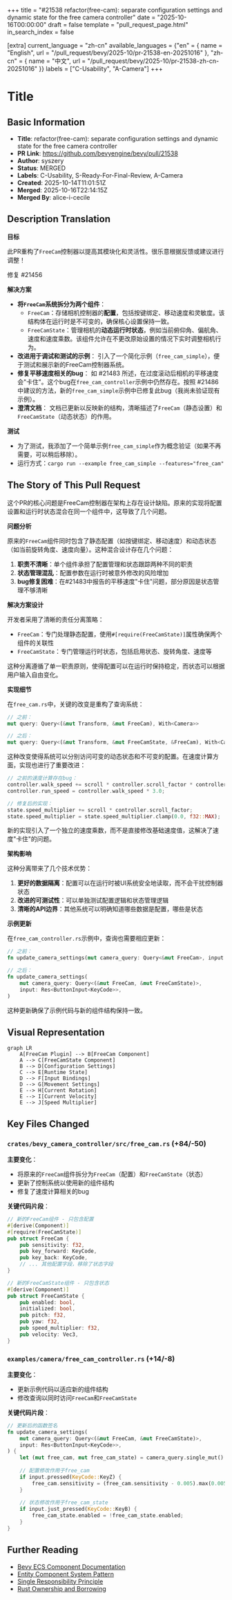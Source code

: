 +++
title = "#21538 refactor(free-cam): separate configuration settings and dynamic state for the free camera controller"
date = "2025-10-16T00:00:00"
draft = false
template = "pull_request_page.html"
in_search_index = false

[extra]
current_language = "zh-cn"
available_languages = {"en" = { name = "English", url = "/pull_request/bevy/2025-10/pr-21538-en-20251016" }, "zh-cn" = { name = "中文", url = "/pull_request/bevy/2025-10/pr-21538-zh-cn-20251016" }}
labels = ["C-Usability", "A-Camera"]
+++

# Title

## Basic Information
- **Title**: refactor(free-cam): separate configuration settings and dynamic state for the free camera controller
- **PR Link**: https://github.com/bevyengine/bevy/pull/21538
- **Author**: syszery
- **Status**: MERGED
- **Labels**: C-Usability, S-Ready-For-Final-Review, A-Camera
- **Created**: 2025-10-14T11:01:51Z
- **Merged**: 2025-10-16T22:14:15Z
- **Merged By**: alice-i-cecile

## Description Translation
**目标**

此PR重构了`FreeCam`控制器以提高其模块化和灵活性。很乐意根据反馈或建议进行调整！

修复 #21456

**解决方案**

* **将`FreeCam`系统拆分为两个组件**：
  * `FreeCam`：存储相机控制器的**配置**，包括按键绑定、移动速度和灵敏度。该结构体在运行时是不可变的，确保核心设置保持一致。
  * `FreeCamState`：管理相机的**动态运行时状态**，例如当前俯仰角、偏航角、速度和速度乘数。该组件允许在不更改原始设置的情况下实时调整相机行为。
* **改进用于调试和测试的示例**：
  引入了一个简化示例（`free_cam_simple`），便于测试和展示新的FreeCam控制器系统。
* **修复平移速度相关的bug**：
  如 #21483 所述，在过度滚动后相机的平移速度会"卡住"。这个bug在`free_cam_controller`示例中仍然存在。按照 #21486 中建议的方法，新的`free_cam_simple`示例中已修复此bug（我尚未验证现有示例）。
* **澄清文档**：
  文档已更新以反映新的结构，清晰描述了`FreeCam`（静态设置）和`FreeCamState`（动态状态）的作用。

**测试**

* 为了测试，我添加了一个简单示例`free_cam_simple`作为概念验证（如果不再需要，可以稍后移除）。
* 运行方式：`cargo run --example free_cam_simple --features="free_cam"`

## The Story of This Pull Request

这个PR的核心问题是FreeCam控制器在架构上存在设计缺陷。原来的实现将配置设置和运行时状态混合在同一个组件中，这导致了几个问题。

**问题分析**

原来的`FreeCam`组件同时包含了静态配置（如按键绑定、移动速度）和动态状态（如当前旋转角度、速度向量）。这种混合设计存在几个问题：

1. **职责不清晰**：单个组件承担了配置管理和状态跟踪两种不同的职责
2. **状态管理混乱**：配置参数在运行时被意外修改的风险增加
3. **bug修复困难**：在#21483中报告的平移速度"卡住"问题，部分原因是状态管理不够清晰

**解决方案设计**

开发者采用了清晰的责任分离策略：

- `FreeCam`：专门处理静态配置，使用`#[require(FreeCamState)]`属性确保两个组件的关联性
- `FreeCamState`：专门管理运行时状态，包括启用状态、旋转角度、速度等

这种分离遵循了单一职责原则，使得配置可以在运行时保持稳定，而状态可以根据用户输入自由变化。

**实现细节**

在`free_cam.rs`中，关键的改变是重构了查询系统：

```rust
// 之前：
mut query: Query<(&mut Transform, &mut FreeCam), With<Camera>>

// 之后：
mut query: Query<(&mut Transform, &mut FreeCamState, &FreeCam), With<Camera>>
```

这种改变使得系统可以分别访问可变的动态状态和不可变的配置。在速度计算方面，实现也进行了重要改进：

```rust
// 之前的速度计算存在bug：
controller.walk_speed += scroll * controller.scroll_factor * controller.walk_speed;
controller.run_speed = controller.walk_speed * 3.0;

// 修复后的实现：
state.speed_multiplier += scroll * controller.scroll_factor;
state.speed_multiplier = state.speed_multiplier.clamp(0.0, f32::MAX);
```

新的实现引入了一个独立的速度乘数，而不是直接修改基础速度值，这解决了速度"卡住"的问题。

**架构影响**

这种分离带来了几个技术优势：

1. **更好的数据隔离**：配置可以在运行时被UI系统安全地读取，而不会干扰控制器状态
2. **改进的可测试性**：可以单独测试配置逻辑和状态管理逻辑
3. **清晰的API边界**：其他系统可以明确知道哪些数据是配置，哪些是状态

**示例更新**

在`free_cam_controller.rs`示例中，查询也需要相应更新：

```rust
// 之前：
fn update_camera_settings(mut camera_query: Query<&mut FreeCam>, input: Res<ButtonInput<KeyCode>>)

// 之后：
fn update_camera_settings(
    mut camera_query: Query<(&mut FreeCam, &mut FreeCamState)>,
    input: Res<ButtonInput<KeyCode>>,
)
```

这种更新确保了示例代码与新的组件结构保持一致。

## Visual Representation

```mermaid
graph LR
    A[FreeCam Plugin] --> B[FreeCam Component]
    A --> C[FreeCamState Component]
    B --> D[Configuration Settings]
    C --> E[Runtime State]
    D --> F[Input Bindings]
    D --> G[Movement Settings]
    E --> H[Current Rotation]
    E --> I[Current Velocity]
    E --> J[Speed Multiplier]
```

## Key Files Changed

### `crates/bevy_camera_controller/src/free_cam.rs` (+84/-50)

**主要变化**：
- 将原来的`FreeCam`组件拆分为`FreeCam`（配置）和`FreeCamState`（状态）
- 更新了控制系统以使用新的组件结构
- 修复了速度计算相关的bug

**关键代码片段**：
```rust
// 新的FreeCam组件 - 只包含配置
#[derive(Component)]
#[require(FreeCamState)]
pub struct FreeCam {
    pub sensitivity: f32,
    pub key_forward: KeyCode,
    pub key_back: KeyCode,
    // ... 其他配置字段，移除了状态字段
}

// 新的FreeCamState组件 - 只包含状态
#[derive(Component)]
pub struct FreeCamState {
    pub enabled: bool,
    initialized: bool,
    pub pitch: f32,
    pub yaw: f32,
    pub speed_multiplier: f32,
    pub velocity: Vec3,
}
```

### `examples/camera/free_cam_controller.rs` (+14/-8)

**主要变化**：
- 更新示例代码以适应新的组件结构
- 修改查询以同时访问`FreeCam`和`FreeCamState`

**关键代码片段**：
```rust
// 更新后的函数签名
fn update_camera_settings(
    mut camera_query: Query<(&mut FreeCam, &mut FreeCamState)>,
    input: Res<ButtonInput<KeyCode>>,
) {
    let (mut free_cam, mut free_cam_state) = camera_query.single_mut().unwrap();
    
    // 配置修改作用于free_cam
    if input.pressed(KeyCode::KeyZ) {
        free_cam.sensitivity = (free_cam.sensitivity - 0.005).max(0.005);
    }
    
    // 状态修改作用于free_cam_state
    if input.just_pressed(KeyCode::KeyB) {
        free_cam_state.enabled = !free_cam_state.enabled;
    }
}
```

## Further Reading

- [Bevy ECS Component Documentation](https://bevyengine.org/learn/book/ecs/components/)
- [Entity Component System Pattern](https://en.wikipedia.org/wiki/Entity_component_system)
- [Single Responsibility Principle](https://en.wikipedia.org/wiki/Single-responsibility_principle)
- [Rust Ownership and Borrowing](https://doc.rust-lang.org/book/ch04-00-understanding-ownership.html)